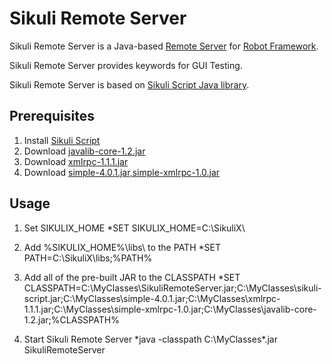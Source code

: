 # Sikuli Remote Server

Sikuli Remote Server is a Java-based [Remote Server](https://code.google.com/p/robotframework/wiki/RemoteLibrary) for [Robot Framework](http://robotframework.org/).

Sikuli Remote Server provides keywords for GUI Testing.  

Sikuli Remote Server is based on [Sikuli Script Java library](http://www.sikuli.org/).

## Prerequisites

1. Install [Sikuli Script](https://launchpad.net/sikuli/+download)
2. Download [javalib-core-1.2.jar](http://search.maven.org/remotecontent?filepath=org/robotframework/javalib-core/1.2/javalib-core-1.2.jar)
3. Download [xmlrpc-1.1.1.jar](http://sourceforge.net/projects/xmlrpc/files/%28New%29%20Redstone/1.1.1/redstone-xmlrpc-1.1.1.zip/download)
4. Download [simple-4.0.1.jar,simple-xmlrpc-1.0.jar](http://sourceforge.net/projects/xmlrpc/files/Simple%20%2B%20XML-RPC/1.0/redstone-simple-xmlrpc-1.0.zip/download)

## Usage

1. Set SIKULIX_HOME 
  *SET SIKULIX_HOME=C:\SikuliX\

2. Add %SIKULIX_HOME%\libs\ to the PATH 
  *SET PATH=C:\SikuliX\libs\;%PATH%

3. Add all of the pre-built JAR to the CLASSPATH 
  *SET CLASSPATH=C:\MyClasses\SikuliRemoteServer.jar;C:\MyClasses\sikuli-script.jar;C:\MyClasses\simple-4.0.1.jar;C:\MyClasses\xmlrpc-1.1.1.jar;C:\MyClasses\simple-xmlrpc-1.0.jar;C:\MyClasses\javalib-core-1.2.jar;%CLASSPATH%

4. Start Sikuli Remote Server
  *java -classpath C:\MyClasses\*.jar SikuliRemoteServer